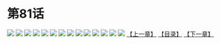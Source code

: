 # 第81话
![](https://s2.baozimh.com/scomic/yuekanshaonuyeqijun-chunquan/0/85-u1xj/1.jpg)
![](https://s2.baozimh.com/scomic/yuekanshaonuyeqijun-chunquan/0/85-u1xj/2.jpg)
![](https://s2.baozimh.com/scomic/yuekanshaonuyeqijun-chunquan/0/85-u1xj/3.jpg)
![](https://s2.baozimh.com/scomic/yuekanshaonuyeqijun-chunquan/0/85-u1xj/4.jpg)
![](https://s2.baozimh.com/scomic/yuekanshaonuyeqijun-chunquan/0/85-u1xj/5.jpg)
![](https://s2.baozimh.com/scomic/yuekanshaonuyeqijun-chunquan/0/85-u1xj/6.jpg)
![](https://s2.baozimh.com/scomic/yuekanshaonuyeqijun-chunquan/0/85-u1xj/7.jpg)
![](https://s2.baozimh.com/scomic/yuekanshaonuyeqijun-chunquan/0/85-u1xj/8.jpg)
![](https://s2.baozimh.com/scomic/yuekanshaonuyeqijun-chunquan/0/85-u1xj/9.jpg)
![](https://s2.baozimh.com/scomic/yuekanshaonuyeqijun-chunquan/0/85-u1xj/10.jpg)
![](https://s2.baozimh.com/scomic/yuekanshaonuyeqijun-chunquan/0/85-u1xj/11.jpg)
![](https://s2.baozimh.com/scomic/yuekanshaonuyeqijun-chunquan/0/85-u1xj/12.jpg)
![](https://s2.baozimh.com/scomic/yuekanshaonuyeqijun-chunquan/0/85-u1xj/13.jpg)
![](https://s2.baozimh.com/scomic/yuekanshaonuyeqijun-chunquan/0/85-u1xj/14.jpg)
[【上一章】](./85.md)
[【目录】](./README.md)
[【下一章】](./87.md)
